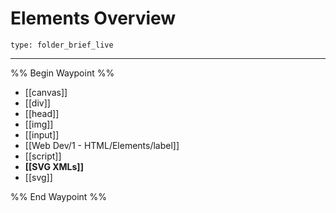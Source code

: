 # Elements Overview
 
```ccard
type: folder_brief_live
```
 
---

%% Begin Waypoint %%
- [[canvas]]
- [[div]]
- [[head]]
- [[img]]
- [[input]]
- [[Web Dev/1 - HTML/Elements/label]]
- [[script]]
- **[[SVG XMLs]]**
- [[svg]]

%% End Waypoint %%
